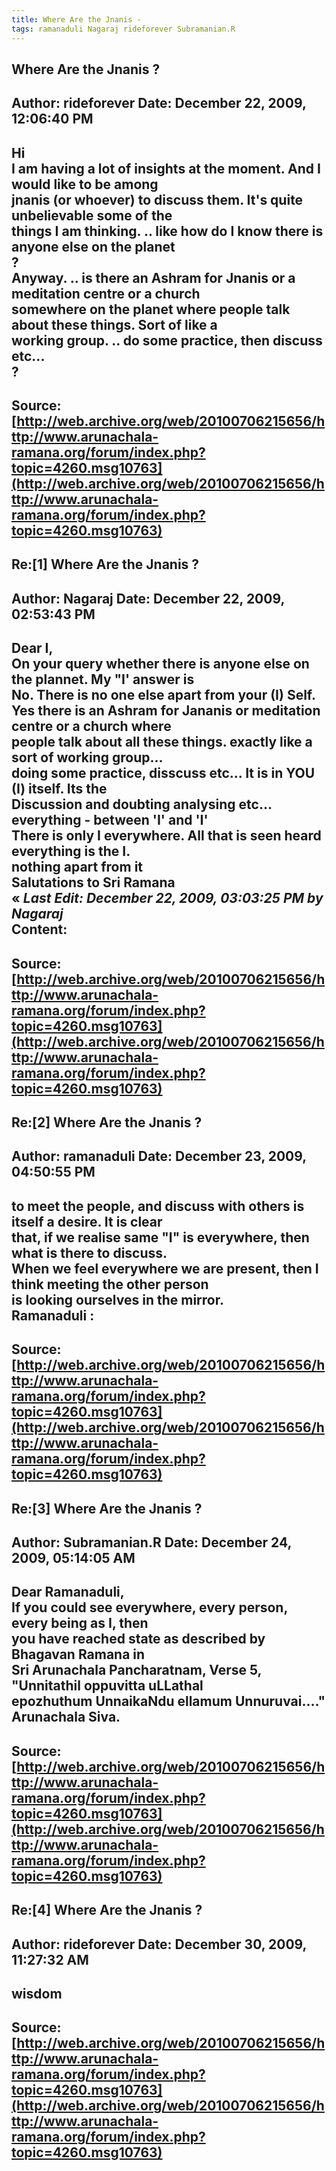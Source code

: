 ```yaml
--- 
title: Where Are the Jnanis -   
tags: ramanaduli Nagaraj rideforever Subramanian.R  
---  
```

## Where Are the Jnanis ?  
Author: rideforever         Date: December 22, 2009, 12:06:40 PM  
---  
Hi   
I am having a lot of insights at the moment. And I would like to be among  
jnanis (or whoever) to discuss them. It's quite unbelievable some of the  
things I am thinking. .. like how do I know there is anyone else on the planet  
?   
Anyway. .. is there an Ashram for Jnanis or a meditation centre or a church  
somewhere on the planet where people talk about these things. Sort of like a  
working group. .. do some practice, then discuss etc...   
?
 ---  
Source:[http://web.archive.org/web/20100706215656/http://www.arunachala-ramana.org/forum/index.php?topic=4260.msg10763](http://web.archive.org/web/20100706215656/http://www.arunachala-ramana.org/forum/index.php?topic=4260.msg10763)   
---  

## Re:[1] Where Are the Jnanis ?  
Author: Nagaraj             Date: December 22, 2009, 02:53:43 PM  
---  
Dear I,   
On your query whether there is anyone else on the plannet. My "I' answer is  
No. There is no one else apart from your (I) Self.   
Yes there is an Ashram for Jananis or meditation centre or a church where  
people talk about all these things. exactly like a sort of working group...  
doing some practice, disscuss etc... It is in YOU (I) itself. Its the  
Discussion and doubting analysing etc... everything - between 'I' and 'I'   
There is only I everywhere. All that is seen heard everything is the I.  
nothing apart from it   
Salutations to Sri Ramana   
« _Last Edit: December 22, 2009, 03:03:25 PM by Nagaraj_  
Content:
 ---  
Source:[http://web.archive.org/web/20100706215656/http://www.arunachala-ramana.org/forum/index.php?topic=4260.msg10763](http://web.archive.org/web/20100706215656/http://www.arunachala-ramana.org/forum/index.php?topic=4260.msg10763)   
---  

## Re:[2] Where Are the Jnanis ?  
Author: ramanaduli          Date: December 23, 2009, 04:50:55 PM  
---  
to meet the people, and discuss with others is itself a desire. It is clear  
that, if we realise same "I" is everywhere, then what is there to discuss.   
When we feel everywhere we are present, then I think meeting the other person  
is looking ourselves in the mirror.   
Ramanaduli :
 ---  
Source:[http://web.archive.org/web/20100706215656/http://www.arunachala-ramana.org/forum/index.php?topic=4260.msg10763](http://web.archive.org/web/20100706215656/http://www.arunachala-ramana.org/forum/index.php?topic=4260.msg10763)   
---  

## Re:[3] Where Are the Jnanis ?  
Author: Subramanian.R       Date: December 24, 2009, 05:14:05 AM  
---  
Dear Ramanaduli,   
If you could see everywhere, every person, every being as I, then   
you have reached state as described by Bhagavan Ramana in   
Sri Arunachala Pancharatnam, Verse 5, "Unnitathil oppuvitta uLLathal  
epozhuthum UnnaikaNdu ellamum Unnuruvai...."   
Arunachala Siva.
 ---  
Source:[http://web.archive.org/web/20100706215656/http://www.arunachala-ramana.org/forum/index.php?topic=4260.msg10763](http://web.archive.org/web/20100706215656/http://www.arunachala-ramana.org/forum/index.php?topic=4260.msg10763)   
---  

## Re:[4] Where Are the Jnanis ?  
Author: rideforever         Date: December 30, 2009, 11:27:32 AM  
---  
wisdom
 ---  
Source:[http://web.archive.org/web/20100706215656/http://www.arunachala-ramana.org/forum/index.php?topic=4260.msg10763](http://web.archive.org/web/20100706215656/http://www.arunachala-ramana.org/forum/index.php?topic=4260.msg10763)   
---  

